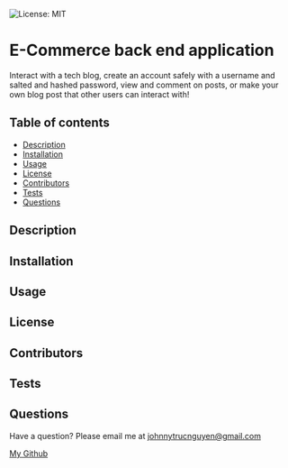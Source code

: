 ![License: MIT](https://img.shields.io/badge/License-MIT-yellow.svg)
# E-Commerce back end application

Interact with a tech blog, create an account safely with a username and salted and hashed password, view and comment on posts, or make your own blog post that other users can interact with!

## Table of contents
* [Description](#description)
* [Installation](#installation)
* [Usage](#usage)
* [License](#license)
* [Contributors](#contributors)
* [Tests](#tests)
* [Questions](#questions)

## Description

## Installation

## Usage

## License

## Contributors

## Tests

## Questions
Have a question? Please email me at johnnytrucnguyen@gmail.com

[My Github](https://www.github.com/nguyenjohnnyt)